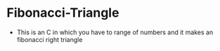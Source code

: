 # Fibonacci-Triangle

- This is an C in which you have to range of numbers and it makes an fibonacci right triangle
